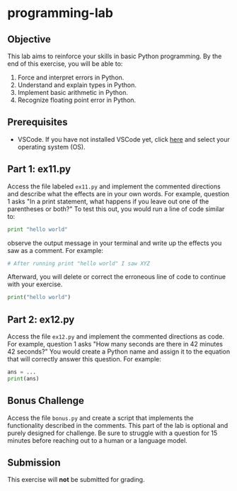 # programming-lab

## Objective
This lab aims to reinforce your skills in basic Python programming. By the end of this exercise, you will be able to: 
1. Force and interpret errors in Python.
2. Understand and explain types in Python.
3. Implement basic arithmetic in Python.
4. Recognize floating point error in Python.

## Prerequisites
* VSCode. If you have not installed VSCode yet, click [here](https://code.visualstudio.com/download) and select your operating system (OS).

## Part 1: ex11.py

Access the file labeled `ex11.py` and implement the commented directions and describe what the effects are in your own words. For example, question 1 asks "In a print statement, what happens if you leave out one of the parentheses or both?" To test this out, you would run a line of code similar to:

```python
print "hello world"
```

observe the output message in your terminal and write up the effects you saw as a comment. For example:

```python
# After running print "hello world" I saw XYZ
```

Afterward, you will delete or correct the erroneous line of code to continue with your exercise.

```python
print("hello world")
```

## Part 2: ex12.py

Access the file `ex12.py` and implement the commented directions as code. For example, question 1 asks "How many seconds are there in 42 minutes 42 seconds?" You would create a Python name and assign it to the equation that will correctly answer this question. For example:

```python
ans = ...
print(ans)
```

## Bonus Challenge

Access the file `bonus.py` and create a script that implements the functionality described in the comments. This part of the lab is optional and purely designed for challenge. Be sure to struggle with a question for 15 minutes before reaching out to a human or a language model. 

## Submission

This exercise will **not** be submitted for grading.
